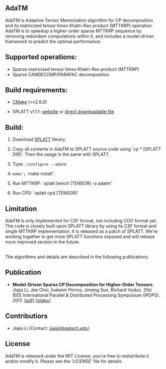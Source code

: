 AdaTM
------

AdaTM is Adaptive Tensor Memoization algorithm for CP decomposition and its matricized tensor times Khatri-Rao product (MTTKRP) operation. AdaTM is to speedup a higher-order sparse MTTKRP sequence by removing redundant computations within it, and includes a model-driven framework to predict the optimal performance.


## Supported operations:

* Sparse matricized tensor times Khatri-Rao product (MTTKRP)
* Sparse CANDECOMP/PARAFAC decomposition

## Build requirements:

- [CMake](https://cmake.org) (>v2.6.0)

- SPLATT v1.1.1: [website](http://shaden.io/splatt.html) or [direct downloadable file](http://shaden.io/releases/splatt/splatt-1.1.1.tgz)


## Build:

1. Download [SPLATT](http://shaden.io/splatt.html) library.

2. Copy all contents in AdaTM to SPLATT source code using `cp * [SPLATT DIR]'. Then the usage is the same with SPLATT.

3. Type `./configure --adatm`

4. `make'; `make install'.

5. Run MTTKRP: `splatt bench [TENSOR] -a adatm'

6. Run CPD: `splatt cpd [TENSOR]'


## Limitation

AdaTM is only implemented for CSF format, not including COO format yet.
The code is closely built upon SPLATT library by using its CSF format and single MTTKRP implementation. It is released as a patch of SPLATT. We're working together to get more SPLATT functions exposed and will release more improved version in the future.


<br/>The algorithms and details are described in the following publications.
## Publication
* **Model-Driven Sparse CP Decomposition for Higher-Order Tensors**. Jiajia Li, Jee Choi, Ioakeim Perros, Jimeng Sun, Richard Vuduc. 31st IEEE International Parallel & Distributed Processing Symposium (IPDPS). 2017. [[pdf]](http://fruitfly1026.github.io/static/files/ipdps17-jli.pdf) [[slides]](http://fruitfly1026.github.io/static/files/ipdps17-jli-slides.pdf)


## Contributiors

* Jiajia Li (Contact: jiajiali@gatech.edu)

## License
AdaTM is released under the MIT License, you're free to redistribute it and/or modify it. Please see the 'LICENSE' file for details.
